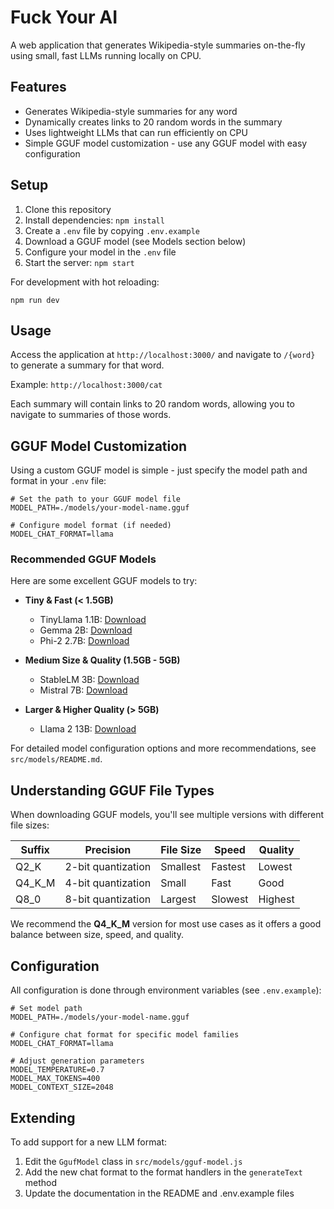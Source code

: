 # Fuck Your AI

A web application that generates Wikipedia-style summaries on-the-fly using small, fast LLMs running locally on CPU.

## Features

- Generates Wikipedia-style summaries for any word
- Dynamically creates links to 20 random words in the summary
- Uses lightweight LLMs that can run efficiently on CPU
- Simple GGUF model customization - use any GGUF model with easy configuration

## Setup

1. Clone this repository
2. Install dependencies: `npm install`
3. Create a `.env` file by copying `.env.example`
4. Download a GGUF model (see Models section below)
5. Configure your model in the `.env` file
6. Start the server: `npm start`

For development with hot reloading:
```
npm run dev
```

## Usage

Access the application at `http://localhost:3000/` and navigate to `/{word}` to generate a summary for that word.

Example: `http://localhost:3000/cat`

Each summary will contain links to 20 random words, allowing you to navigate to summaries of those words.

## GGUF Model Customization

Using a custom GGUF model is simple - just specify the model path and format in your `.env` file:

```
# Set the path to your GGUF model file
MODEL_PATH=./models/your-model-name.gguf

# Configure model format (if needed)
MODEL_CHAT_FORMAT=llama
```

### Recommended GGUF Models

Here are some excellent GGUF models to try:

- **Tiny & Fast (< 1.5GB)**
  - TinyLlama 1.1B: [Download](https://huggingface.co/TheBloke/TinyLlama-1.1B-Chat-v1.0-GGUF)
  - Gemma 2B: [Download](https://huggingface.co/TheBloke/gemma-2b-it-GGUF)
  - Phi-2 2.7B: [Download](https://huggingface.co/TheBloke/phi-2-GGUF)

- **Medium Size & Quality (1.5GB - 5GB)**
  - StableLM 3B: [Download](https://huggingface.co/TheBloke/stablelm-zephyr-3b-GGUF)
  - Mistral 7B: [Download](https://huggingface.co/TheBloke/Mistral-7B-Instruct-v0.2-GGUF)

- **Larger & Higher Quality (> 5GB)**
  - Llama 2 13B: [Download](https://huggingface.co/TheBloke/Llama-2-13B-chat-GGUF)

For detailed model configuration options and more recommendations, see `src/models/README.md`.

## Understanding GGUF File Types

When downloading GGUF models, you'll see multiple versions with different file sizes:

| Suffix    | Precision           | File Size | Speed  | Quality |
|-----------|---------------------|-----------|--------|---------|
| Q2_K      | 2-bit quantization  | Smallest  | Fastest| Lowest  |
| Q4_K_M    | 4-bit quantization  | Small     | Fast   | Good    |
| Q8_0      | 8-bit quantization  | Largest   | Slowest| Highest |

We recommend the **Q4_K_M** version for most use cases as it offers a good balance between size, speed, and quality.

## Configuration

All configuration is done through environment variables (see `.env.example`):

```
# Set model path
MODEL_PATH=./models/your-model-name.gguf

# Configure chat format for specific model families
MODEL_CHAT_FORMAT=llama

# Adjust generation parameters
MODEL_TEMPERATURE=0.7
MODEL_MAX_TOKENS=400
MODEL_CONTEXT_SIZE=2048
```

## Extending

To add support for a new LLM format:

1. Edit the `GgufModel` class in `src/models/gguf-model.js`
2. Add the new chat format to the format handlers in the `generateText` method
3. Update the documentation in the README and .env.example files
